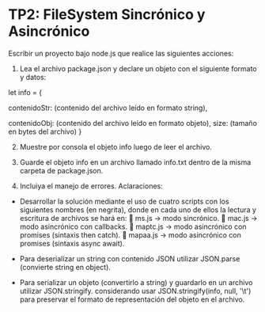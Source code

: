 # TP2: FileSystem Sincrónico y Asincrónico

Escribir un proyecto bajo node.js que realice las siguientes acciones:
1) Lea el archivo package.json y declare un objeto con el siguiente formato y datos:

let info = {

contenidoStr: (contenido del archivo leído en formato string),

contenidoObj: (contenido del archivo leído en formato objeto),
size: (tamaño en bytes del archivo)
}

2) Muestre por consola el objeto info luego de leer el archivo.

3) Guarde el objeto info en un archivo llamado info.txt dentro de la misma carpeta de
package.json.

4) Incluiya el manejo de errores.
Aclaraciones:

- Desarrollar la solución mediante el uso de cuatro scripts con los siguientes nombres (en
negrita), donde en cada uno de ellos la lectura y escritura de archivos se hará en:
 ms.js → modo sincrónico.
 mac.js → modo asincrónico con callbacks.
 maptc.js → modo asincrónico con promises (sintaxis then catch).
 mapaa.js → modo asincrónico con promises (sintaxis async await).

- Para deserializar un string con contenido JSON utilizar JSON.parse (convierte string en
object).

- Para serializar un objeto (convertirlo a string) y guardarlo en un archivo utilizar
JSON.stringify. considerando usar JSON.stringify(info, null, '\t') para preservar el formato de
representación del objeto en el archivo.
